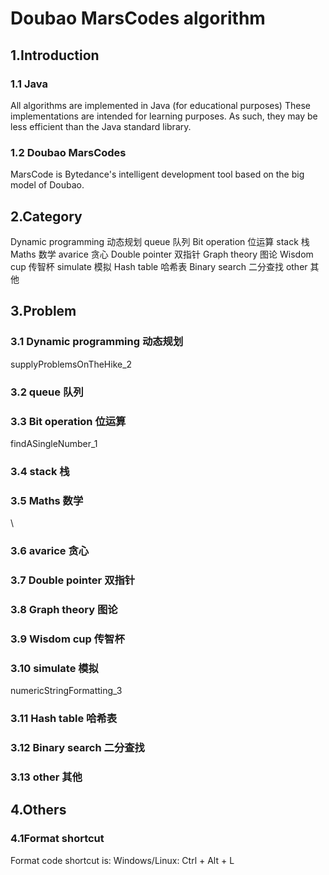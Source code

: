 # Doubao MarsCodes algorithm

## 1.Introduction
### 1.1 Java
All algorithms are implemented in Java (for educational purposes) These implementations are intended for learning purposes. As such, they may be less efficient than the Java standard library.

### 1.2 Doubao MarsCodes
MarsCode is Bytedance's intelligent development tool based on the big model of Doubao.

## 2.Category
Dynamic programming 动态规划
queue 队列
Bit operation 位运算
stack 栈
Maths 数学
avarice 贪心
Double pointer 双指针
Graph theory 图论
Wisdom cup 传智杯
simulate 模拟
Hash table 哈希表
Binary search 二分查找
other 其他

## 3.Problem
### 3.1 Dynamic programming 动态规划
supplyProblemsOnTheHike_2



### 3.2 queue 队列



### 3.3 Bit operation 位运算
findASingleNumber_1

### 3.4 stack 栈


### 3.5 Maths 数学
\

### 3.6 avarice 贪心


### 3.7 Double pointer 双指针


### 3.8 Graph theory 图论


### 3.9 Wisdom cup 传智杯


### 3.10 simulate 模拟
numericStringFormatting_3

### 3.11 Hash table 哈希表


### 3.12 Binary search 二分查找


### 3.13 other 其他





## 4.Others
### 4.1Format shortcut
Format code shortcut is: Windows/Linux: Ctrl + Alt + L












